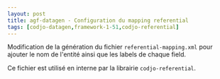 ```yaml
---
layout: post
title: agf-datagen - Configuration du mapping referential
tags: [codjo-datagen,framework-1-51,codjo-referential]
---
```

Modification de la génération du fichier ```referential-mapping.xml``` pour ajouter le nom de l'entité ainsi que les labels de chaque field.

Ce fichier est utilisé en interne par la librairie ```codjo-referential```.
